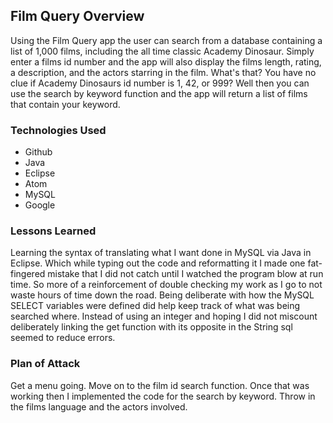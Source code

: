 ## Film Query Overview

Using the Film Query app the user can search from a database containing a list
of 1,000 films, including the all time classic Academy Dinosaur. Simply enter a
films id number and the app will also display the films length, rating, a
description, and the actors starring in the film. What's that? You have no clue
if Academy Dinosaurs id number is 1, 42, or 999? Well then you can use the search
by keyword function and the app will return a list of films that contain your
keyword.

### Technologies Used

* Github
* Java
* Eclipse
* Atom
* MySQL
* Google

### Lessons Learned

Learning the syntax of translating what I want done in MySQL via Java in Eclipse.
Which while typing out the code and reformatting it I made one fat-fingered mistake
that I did not catch until I watched the program blow at run time. So more of a
reinforcement of double checking my work as I go to not waste hours of time down
the road. Being deliberate with how the MySQL SELECT variables were defined did
help keep track of what was being searched where. Instead of using an integer
and hoping I did not miscount deliberately linking the get function with its
opposite in the String sql seemed to reduce errors.

### Plan of Attack

Get a menu going. Move on to the film id search function. Once that was working
then I implemented the code for the search by keyword. Throw in the films
language and the actors involved.
